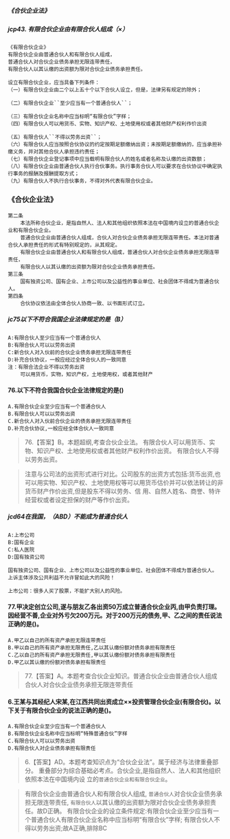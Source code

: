 ##### 《合伙企业法》
##### jcp43. 有限合伙企业由有限合伙人组成（×）
    《有限合伙企业》
    有限合伙企业由普通合伙人和有限合伙人组成，
    普通合伙人对合伙企业债务承担无限连带责任，
    有限合伙人以其认缴的出资额为限对合伙企业债务承担责任。
    
    设立有限合伙企业，应当具备下列条件：
    （一）有限合伙企业由二个以上五十个以下合伙人设立，但是，法律另有规定的除外；
    
    （二）有限合伙企业``至少应当有一个普通合伙人``；
    
    （三）有限合伙企业名称中应当标明“有限合伙”字样；
    （四）有限合伙人可以用货币、实物、知识产权、土地使用权或者其他财产权利作价出资
    
    （五）有限合伙人``不得以劳务出资``；
    （六）有限合伙人应当按照合伙协议的约定按期足额缴纳出资；未按期足额缴纳的，应当承担补缴义务，并对其他合伙人承担违约责任；
    （七）有限合伙企业登记事项中应当载明有限合伙人的姓名或者名称及认缴的出资数额；
    （八）有限合伙企业由普通合伙人执行合伙事务。执行事务合伙人可以要求在合伙协议中确定执行事务的报酬及报酬提取方式；
    （九）有限合伙人不执行合伙事务，不得对外代表有限合伙企业。


### 《合伙企业法》
    第二条
        本法所称合伙企业，是指自然人、法人和其他组织依照本法在中国境内设立的普通合伙企业和有限合伙企业。
        普通合伙企业由普通合伙人组成，合伙人对合伙企业债务承担无限连带责任。本法对普通合伙人承担责任的形式有特别规定的，从其规定。
        有限合伙企业由普通合伙人和有限合伙人组成，普通合伙人对合伙企业债务承担无限连带责任，
        有限合伙人以其认缴的出资额为限对合伙企业债务承担责任。
    第三条
        国有独资公司、国有企业、上市公司以及公益性的事业单位、社会团体不得成为普通合伙人。
    第四条
        合伙协议依法由全体合伙人协商一致、以书面形式订立。




         
##### jc75以下不符合我国企业法律规定的是（B）
    A:有限合伙人至少应当有一个普通合伙人
    B:有限合伙人可以以劳务出资
    C:新合伙人对入伙前的合伙企业债务承担无限连带责任
    D:补充合伙协议，一般应经过全体合伙人的一致同意
    注：有限合法企业不得以劳务出资
        可以用货币，实物，知识产权，土地使用权，或者其他财产

#### 76.以下不符合我国合伙企业法律规定的是()
    A.有限合伙企业至少应当有一个普通合伙人
    B.有限合伙人可以以劳务出资
    C.新合伙人对入伙前合伙企业的债务承担无限连带责任
    D.补充合伙协议,一般应经全体合伙人一致同意
>   76.【答案】B。本题超纲,考查合伙企业法。
有限合伙人可以用货币、实物、知识产权、土地使用权或者其他财产权利作价出资。
有限合伙人不得以劳务出资。

>   注意与公司法的出资形式进行对比。公司股东的出资方式包括:货币出资,也可以用实物、知识产权、土地使用权等可以用货币估价并可以依法转让的非货币财产作价出资,但是股东不得以劳务、信
    用、自然人姓名、商誉、特许经营权或者设定担保的财产等作价出资。

##### jcd64在我国，（ABD）不能成为普通合伙人
    A:上市公司
    B:国有企业
    C:私人医院
    D:国有独资公司
    
    国有独资公司、国有企业、上市公司以及公益性的事业单位、社会团体不得成为普通合伙人。
    上诉主体涉及公共利益不允许冒如此大的风险！
    
    上市公司：很多人买了股票，不能扩大别人的风险。

#### 77.甲决定创立公司,遂与朋友乙各出资50万成立普通合伙企业丙,由甲负责打理。因经营不善,企业对外亏欠200万元。对于200万元的债务,甲、乙之间的责任说法正确的是()。
    A.甲乙以自己的所有资产承担无限连带责任
    B.甲以自己的所有资产承担无限责任,乙以其认缴份额对债务承担有限责任
    C.乙以自己的所有资产承担无限责任,甲以其认缴份额对债务承担有限责任
    D.甲乙以其认缴的份额对债务承担有限责任
>   77.【答案】A。本题考查合伙企业知识。普通合伙企业由普通合伙人组成
    合伙人对合伙企业债务承担无限连带责任


#### 6.王某与其经纪人宋某,在江西共同出资成立××投资管理合伙企业(有限合伙)。以下关于有限合伙企业的说法正确的是()。
    A.有限合伙企业至少应当有一个普通合伙人
    B.有限合伙企业名称中应当标明“特殊普通合伙”字样
    C.有限合伙人可以以劳务出资
    D.有限合伙人对企业债务承担有限责任
>   6.【答案】AD。本题考查知识点为“合伙企业法”。属于经济与法律重叠部分。
    重叠部分为综合基础必考点。合伙企业,是指自然人、法人和其他组织依照本法在中国境内设
    立的`普通合伙企业和有限合伙企业`。
    
>   有限合伙企业由普通合伙人和有限合伙人组成,
`普通合伙人`对合伙企业债务承担无限连带责任,
`有限合伙人`以其认缴的出资额为限对合伙企业债务承担责任。故D正确。
有限合伙企业的设立条件规定:有限合伙企业至少应当有一个普通合伙人有限合伙企业名称中应当标明“有限合伙”字样;
有限合伙人不得以劳务出资;故A正确,排除BC












    

    